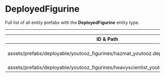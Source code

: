 # DeployedFigurine
Full list of all <Badge type="warning" text="2"/> entity prefabs with the **DeployedFigurine** entity type.

---
| ID & Path |
| --- |
| <Badge type="tip" text="1290959361"/> <br> assets/prefabs/deployable/youtooz_figurines/hazmat_youtooz.deployed.prefab |
| <Badge type="tip" text="801665394"/> <br> assets/prefabs/deployable/youtooz_figurines/heavyscientist_youtooz.deployed.prefab |
